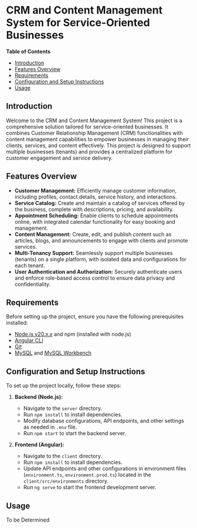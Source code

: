 # CRM and Content Management System for Service-Oriented Businesses

**Table of Contents**

- [Introduction](#introduction)
- [Features Overview](#features-overview)
- [Requirements](#requirements)
- [Configuration and Setup Instructions](#configuration-and-setup-instructions)
- [Usage](#usage)

## Introduction

Welcome to the CRM and Content Management System! This project is a comprehensive solution tailored for service-oriented businesses. It combines Customer Relationship Management (CRM) functionalities with content management capabilities to empower businesses in managing their clients, services, and content effectively. This project is designed to support multiple businesses (tenants) and provides a centralized platform for customer engagement and service delivery.

## Features Overview

- **Customer Management:** Efficiently manage customer information, including profiles, contact details, service history, and interactions.
- **Service Catalog:** Create and maintain a catalog of services offered by the business, complete with descriptions, pricing, and availability.
- **Appointment Scheduling:** Enable clients to schedule appointments online, with integrated calendar functionality for easy booking and management.
- **Content Management:** Create, edit, and publish content such as articles, blogs, and announcements to engage with clients and promote services.
- **Multi-Tenancy Support:** Seamlessly support multiple businesses (tenants) on a single platform, with isolated data and configurations for each tenant.
- **User Authentication and Authorization:** Securely authenticate users and enforce role-based access control to ensure data privacy and confidentiality.

## Requirements

Before setting up the project, ensure you have the following prerequisites installed:

- [Node.js v20.x.x](https://nodejs.org/en/blog/release/v20.9.0) and npm (installed with node.js)
- [Angular CLI](https://angular.io/cli)
- [Git](https://git-scm.com/downloads)
- [MySQL](https://www.mysql.com/downloads/) and [MySQL Workbench](https://dev.mysql.com/downloads/workbench/)

## Configuration and Setup Instructions

To set up the project locally, follow these steps:

1. **Backend (Node.js):**
   - Navigate to the `server` directory.
   - Run `npm install` to install dependencies.
   - Modify database configurations, API endpoints, and other settings as needed in `.env` file.
   - Run `npm start` to start the backend server.

2. **Frontend (Angular):**
   - Navigate to the `client` directory.
   - Run `npm install` to install dependencies.
   - Update API endpoints and other configurations in environment files (`environment.ts`, `environment.prod.ts`) located in the `client/src/environments` directory.
   - Run `ng serve` to start the frontend development server.

## Usage
To be Determined

